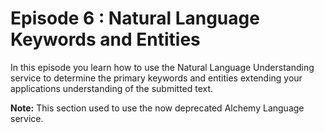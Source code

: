 # Episode 6 : Natural Language Keywords and Entities
In this episode you learn how to use the Natural Language Understanding service to determine the primary keywords and entities extending
your applications understanding of the submitted text.

**Note:** This section used to use the now deprecated Alchemy Language service.  
